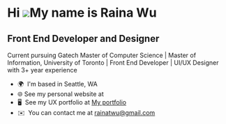 Hi ![](https://user-images.githubusercontent.com/18350557/176309783-0785949b-9127-417c-8b55-ab5a4333674e.gif)My name is Raina Wu
================================================================================================================================

Front End Developer and Designer
--------------------------------

Current pursuing Gatech Master of Computer Science | Master of Information, University of Toronto | Front End Developer | UI/UX Designer with 3+ year experience

* 🌍  I'm based in Seattle, WA
* 🌐  See my personal website at 
* 🖥️  See my UX portfolio at [My portfolio](http://rainatwu.net)
* ✉️  You can contact me at [rainatwu@gmail.com](mailto:rainatwu@gmail.com)
